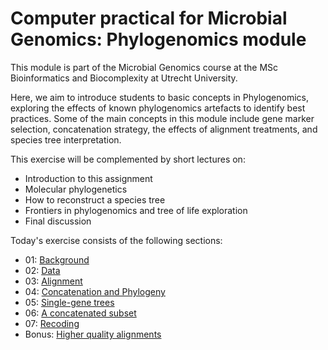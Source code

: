 Computer practical for Microbial Genomics: Phylogenomics module
==============

This module is part of the Microbial Genomics course at the MSc Bioinformatics and Biocomplexity at Utrecht University. 

Here, we aim to introduce students to basic concepts in Phylogenomics, exploring the effects of known phylogenomics artefacts to identify best practices. Some of the main concepts in this module include gene marker selection, concatenation strategy, the effects of alignment treatments, and species tree interpretation.

This exercise will be complemented by short lectures on:
- Introduction to this assignment
- Molecular phylogenetics
- How to reconstruct a species tree
- Frontiers in phylogenomics and tree of life exploration
- Final discussion

Today's exercise consists of the following sections:
- 01: [Background](https://github.com/danieltamarit/MicrobialGenomicsCourse/blob/main/Instructions/01-01_Background.md)
- 02: [Data](https://github.com/danieltamarit/MicrobialGenomicsCourse/blob/main/Instructions/01-02_Data.md)
- 03: [Alignment](https://github.com/danieltamarit/MicrobialGenomicsCourse/blob/main/Instructions/01-03_Alignment.md)
- 04: [Concatenation and Phylogeny](https://github.com/danieltamarit/MicrobialGenomicsCourse/blob/main/Instructions/01-04_Concatenation_and_Phylogeny.md)
- 05: [Single-gene trees](https://github.com/danieltamarit/MicrobialGenomicsCourse/blob/main/Instructions/01-05_Single-gene_trees.md)
- 06: [A concatenated subset](https://github.com/danieltamarit/MicrobialGenomicsCourse/blob/main/Instructions/01-06_A_concatenated_subset.md)
- 07: [Recoding](https://github.com/danieltamarit/MicrobialGenomicsCourse/blob/main/Instructions/01-07_Recoding.md)
- Bonus: [Higher quality alignments](https://github.com/danieltamarit/MicrobialGenomicsCourse/blob/main/Instructions/01-Bonus1_HigherQualityAlignments.md)

